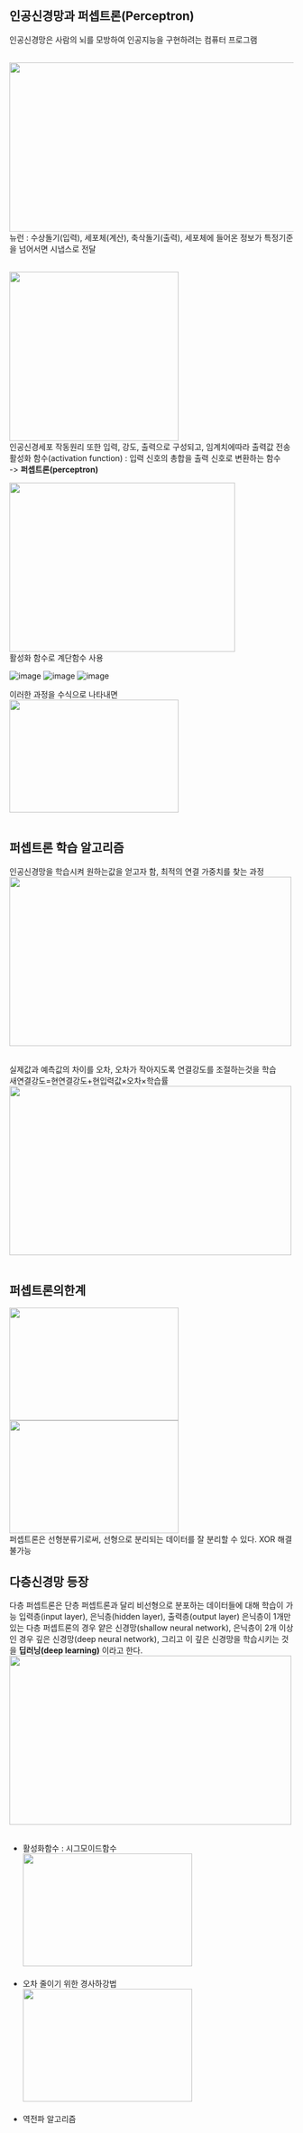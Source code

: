 ## 인공신경망과 퍼셉트론(Perceptron)

인공신경망은 사람의 뇌를 모방하여 인공지능을 구현하려는 컴퓨터 프로그램   </br></br>


<img src="https://github.com/yuuuuuuuuna/AI/assets/87286063/14f12b3e-1083-44ea-840c-7cfd38ae4ddf" width="600px" height="300px" title="px(픽셀) 크기 설정" alt=""></img></br>
뉴런 : 수상돌기(입력), 세포체(계산), 축삭돌기(출력), 세포체에 들어온 정보가 특정기준을 넘어서면 시냅스로 전달   </br></br>

<img src="https://github.com/yuuuuuuuuna/AI/assets/87286063/756bcb5b-344b-42af-b05e-910c73190f7f" width="300px" height="300px" title="px(픽셀) 크기 설정" alt=""></img></br>
인공신경세포 작동원리 또한 입력, 강도, 출력으로 구성되고, 임계치에따라 출력값 전송   
활성화 함수(activation function) : 입력 신호의 총합을 출력 신호로 변환하는 함수   
-> **퍼셉트론(perceptron)**

<img src="https://github.com/yuuuuuuuuna/AI/assets/87286063/a94d9517-d5b3-4ae1-8c4e-582eb8563d0c" width="400px" height="300px" title="px(픽셀) 크기 설정" alt=""></img></br>
활성화 함수로 계단함수 사용   

![image](https://github.com/yuuuuuuuuna/AI/assets/87286063/51134ebb-1542-4a53-a933-574822eb9674)
![image](https://github.com/yuuuuuuuuna/AI/assets/87286063/8d90e58c-934d-4176-b544-dde6bda20c8a)
![image](https://github.com/yuuuuuuuuna/AI/assets/87286063/ce08d904-32db-46a6-91e0-770620b70e7e)

이러한 과정을 수식으로 나타내면   
<img src="https://github.com/yuuuuuuuuna/AI/assets/87286063/eddbeb2d-1128-4383-8b3d-f3e6d72d6ba6" width="300px" height="200px" title="px(픽셀) 크기 설정" alt=""></img></br></br>


## 퍼셉트론 학습 알고리즘
인공신경망을 학습시켜 원하는값을 얻고자 함, 최적의 연결 가중치를 찾는 과정
<img src="https://github.com/yuuuuuuuuna/AI/assets/87286063/773ec43d-50e7-4c6e-b1ac-0d483d8739b5" width="500px" height="300px" title="px(픽셀) 크기 설정" alt=""></img></br></br>

실제값과 예측값의 차이를 오차, 오차가 작아지도록 연결강도를 조절하는것을 학습   
새연결강도=현연결강도+현입력값×오차×학습률   
<img src="https://github.com/yuuuuuuuuna/AI/assets/87286063/f73aea79-414c-4f43-b634-704ff290918a" width="500px" height="300px" title="px(픽셀) 크기 설정" alt=""></img></br>
</br>

## 퍼셉트론의한계
<img src="https://github.com/yuuuuuuuuna/AI/assets/87286063/9cc8a802-0d4f-46db-9c83-e509a3097e9f" width="300px" height="200px" title="px(픽셀) 크기 설정" alt=""></img>
<img src="https://github.com/yuuuuuuuuna/AI/assets/87286063/65968e2d-8bcc-4cf6-8df7-1a99e911a9c6" width="300px" height="200px" title="px(픽셀) 크기 설정" alt=""></img></br>
퍼셉트론은 선형분류기로써, 선형으로 분리되는 데이터를 잘 분리할 수 있다. XOR 해결 불가능 

## 다층신경망 등장
다층 퍼셉트론은 단층 퍼셉트론과 달리 비선형으로 분포하는 데이터들에 대해 학습이 가능 입력층(input layer), 은닉층(hidden layer), 출력층(output layer) 은닉층이 1개만 있는 다층 퍼셉트론의 경우 얕은 신경망(shallow neural network), 은닉층이 2개 이상인 경우 깊은 신경망(deep neural network), 그리고 이 깊은 신경망을 학습시키는 것을 **딥러닝(deep learning)** 이라고 한다.
<img src="https://github.com/yuuuuuuuuna/AI/assets/87286063/6d93b0e2-6d72-4c1d-ac85-cd8dd93bcfd2" width="500px" height="300px" title="px(픽셀) 크기 설정" alt=""></img><br/><br/>
- 활성화함수 : 시그모이드함수   
  <img src="https://github.com/yuuuuuuuuna/AI/assets/87286063/9b07b97d-a333-4022-bab3-d7a3c1630d4c" width="300px" height="200px" title="px(픽셀) 크기 설정" alt=""></img><br/><br/>
- 오차 줄이기 위한 경사하강법   
  <img src="https://github.com/yuuuuuuuuna/AI/assets/87286063/4b1ae40e-e6f3-4bd0-94d7-3f0af4c691b5" width="300px" height="200px" title="px(픽셀) 크기 설정" alt=""></img><br/><br/>
- 역전파 알고리즘
